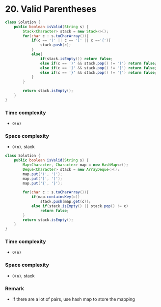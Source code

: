 # 20. Valid Parentheses
```java
class Solution {
    public boolean isValid(String s) {
        Stack<Character> stack = new Stack<>();
        for(char c : s.toCharArray()){
            if(c == '(' || c == '[' || c =='{'){
                stack.push(c);
            }
            else{
                if(stack.isEmpty()) return false;
                else if(c == ')' && stack.pop() != '(') return false;
                else if(c == ']' && stack.pop() != '[') return false;
                else if(c == '}' && stack.pop() != '{') return false;
            }
        }
        
        return stack.isEmpty();
    }
}
```
### Time complexity
* `O(n)`
### Space complexity
* `O(n)`, stack

```java
class Solution {
    public boolean isValid(String s) {
        Map<Character, Character> map = new HashMap<>();
        Deque<Character> stack = new ArrayDeque<>();
        map.put('(', ')');
        map.put('[', ']');
        map.put('{', '}');
        
        for(char c : s.toCharArray()){
            if(map.containsKey(c))
                stack.push(map.get(c));
            else if(stack.isEmpty() || stack.pop() != c)
                return false;
        }
        return stack.isEmpty();
    }
}
```
### Time complexity
* `O(n)`
### Space complexity
* `O(n)`, stack
### Remark
* If there are a lot of pairs, use hash map to store the mapping